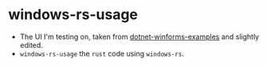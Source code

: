 # windows-rs-usage

* The UI I'm testing on, taken from [dotnet-winforms-examples](https://github.com/ZacharyPatten/dotnet-winforms-examples) and slightly edited.
* `windows-rs-usage` the `rust` code using `windows-rs`.
